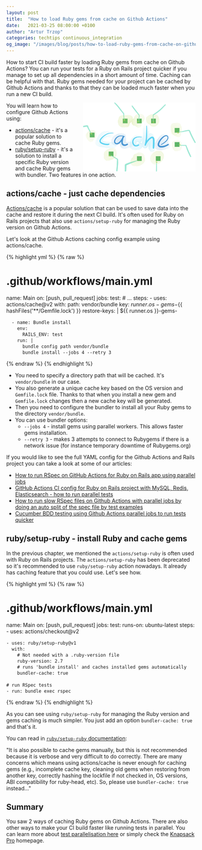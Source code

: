 ```yaml
---
layout: post
title:  "How to load Ruby gems from cache on Github Actions"
date:   2021-03-25 08:00:00 +0100
author: "Artur Trzop"
categories: techtips continuous_integration
og_image: "/images/blog/posts/how-to-load-ruby-gems-from-cache-on-github-actions/cache.jpeg"
---
```


How to start CI build faster by loading Ruby gems from cache on Github Actions? You can run your tests for a Ruby on Rails project quicker if you manage to set up all dependencies in a short amount of time. Caching can be helpful with that. Ruby gems needed for your project can be cached by Github Actions and thanks to that they can be loaded much faster when you run a new CI build.

<img src="/images/blog/posts/how-to-load-ruby-gems-from-cache-on-github-actions/cache.jpeg" style="width:300px;margin-left: 15px;float:right;" alt="Buildkite, CI, RSpec, testing, Ruby" />

You will learn how to configure Github Actions using:

* [actions/cache](https://github.com/actions/cache) - it's a popular solution to cache Ruby gems.
* [ruby/setup-ruby](https://github.com/ruby/setup-ruby) - it's a solution to install a specific Ruby version and cache Ruby gems with bundler. Two features in one action.

## actions/cache - just cache dependencies

[Actions/cache](https://github.com/actions/cache) is a popular solution that can be used to save data into the cache and restore it during the next CI build. It's often used for Ruby on Rails projects that also use `actions/setup-ruby` for managing the Ruby version on Github Actions.

Let's look at the Github Actions caching config example using actions/cache.

{% highlight yml %}
{% raw %}
# .github/workflows/main.yml
name: Main
on: [push, pull_request]
jobs:
  test:
    # ...
    steps:
      - uses: actions/cache@v2
        with:
          path: vendor/bundle
          key: ${{ runner.os }}-gems-${{ hashFiles('**/Gemfile.lock') }}
          restore-keys: |
            ${{ runner.os }}-gems-

      - name: Bundle install
        env:
          RAILS_ENV: test
        run: |
          bundle config path vendor/bundle
          bundle install --jobs 4 --retry 3
{% endraw %}
{% endhighlight %}

* You need to specify a directory path that will be cached. It's `vendor/bundle` in our case.
* You also generate a unique cache key based on the OS version and `Gemfile.lock` file. Thanks to that when you install a new gem and `Gemfile.lock` changes then a new cache key will be generated.
* Then you need to configure the bundler to install all your Ruby gems to the directory `vendor/bundle`.
* You can use bundler options:
  * `--jobs 4` - install gems using parallel workers. This allows faster gems installation.
  * `--retry 3` - makes 3 attempts to connect to Rubygems if there is a network issue (for instance temporary downtime of Rubygems.org)

If you would like to see the full YAML config for the Github Actions and Rails project you can take a look at some of our articles:

* [How to run RSpec on GitHub Actions for Ruby on Rails app using parallel jobs](/2019/how-to-run-rspec-on-github-actions-for-ruby-on-rails-app-using-parallel-jobs)
* [GitHub Actions CI config for Ruby on Rails project with MySQL, Redis, Elasticsearch - how to run parallel tests](/2019/github-actions-ci-config-for-ruby-on-rails-project-with-mysql-redis-elasticsearch-how-to-run-parallel-tests)
* [How to run slow RSpec files on Github Actions with parallel jobs by doing an auto split of the spec file by test examples](/2020/how-to-run-slow-rspec-files-on-github-actions-with-parallel-jobs-by-doing-an-auto-split-of-the-spec-file-by-test-examples)
* [Cucumber BDD testing using Github Actions parallel jobs to run tests quicker](/2021/cucumber-bdd-testing-using-github-actions-parallel-jobs-to-run-tests-quicker)

## ruby/setup-ruby - install Ruby and cache gems

In the previous chapter, we mentioned the `actions/setup-ruby` is often used with Ruby on Rails projects. The `actions/setup-ruby` has been deprecated so it's recommended to use `ruby/setup-ruby` action nowadays. It already has caching feature that you could use. Let's see how.

{% highlight yml %}
{% raw %}
# .github/workflows/main.yml
name: Main
on: [push, pull_request]
jobs:
  test:
    runs-on: ubuntu-latest
    steps:
    - uses: actions/checkout@v2

    - uses: ruby/setup-ruby@v1
      with:
        # Not needed with a .ruby-version file
        ruby-version: 2.7
        # runs 'bundle install' and caches installed gems automatically
        bundler-cache: true

    # run RSpec tests
    - run: bundle exec rspec
{% endraw %}
{% endhighlight %}

As you can see using `ruby/setup-ruby` for managing the Ruby version and gems caching is much simpler. You just add an option `bundler-cache: true` and that's it.

You can read in [`ruby/setup-ruby` documentation](https://github.com/ruby/setup-ruby#caching-bundle-install-automatically):

"It is also possible to cache gems manually, but this is not recommended because it is verbose and very difficult to do correctly. There are many concerns which means using actions/cache is never enough for caching gems (e.g., incomplete cache key, cleaning old gems when restoring from another key, correctly hashing the lockfile if not checked in, OS versions, ABI compatibility for ruby-head, etc). So, please use `bundler-cache: true` instead..."

## Summary

You saw 2 ways of caching Ruby gems on Github Actions. There are also other ways to make your CI build faster like running tests in parallel. You can learn more about [test parallelisation here](/2020/how-to-speed-up-ruby-and-javascript-tests-with-ci-parallelisation) or simply check the [Knapsack Pro](https://knapsackpro.com/?utm_source=docs_knapsackpro&utm_medium=blog_post&utm_campaign=how-to-load-ruby-gems-from-cache-on-github-actions) homepage.
